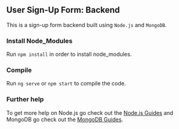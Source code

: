 ## User Sign-Up Form: Backend

This is a sign-up form backend built using `Node.js` and `MongoDB`.

### Install Node_Modules

Run `npm install` in order to install node_modules. 

### Compile

Run `ng serve` or `npm start` to compile the code. 

### Further help

To get more help on Node.js go check out the [Node.js Guides](https://nodejs.org/en/docs/guides/) and MongoDB go check out the [MongoDB Guides](https://docs.mongodb.com/guides/).
